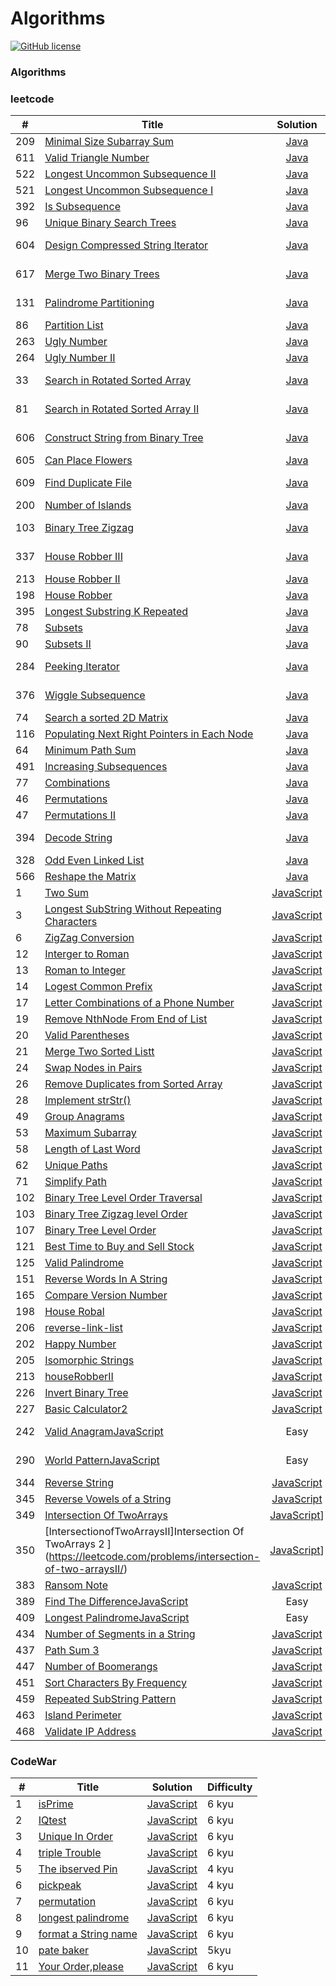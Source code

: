 # Algorithms
[![GitHub license](https://img.shields.io/github/license/mashape/apistatus.svg)](https://github.com/dnshi/Leetcode/blob/master/LICENSE.md)
###  Algorithms


### leetcode
| # | Title | Solution | Difficulty | Tag |
|---| ----- | :--------: | :----------: | :---: |
|209|[Minimal Size Subarray Sum](https://leetcode.com/problems/minimum-size-subarray-sum)|[Java](./leetcode/mimimum_size_subarray_sum_java.md)|Medium|Two Pointers|
|611|[Valid Triangle Number](https://leetcode.com/problems/valid-triangle-number)|[Java](./leetcode/611_valid_triangle_number_java.md)|Medium|Two Pointers|
|522|[Longest Uncommon Subsequence II](https://leetcode.com/problems/longest-uncommon-subsequence-ii)|[Java](./leetcode/522_longest_uncommon_subsequence_ii_java.md)|Medium|String|
|521|[Longest Uncommon Subsequence I](https://leetcode.com/problems/longest-uncommon-subsequence-i/#/description)|[Java](./leetcode/521_longest_uncommon_subsequence_i_java.md)|Easy|String| 
|392|[Is Subsequence](https://leetcode.com/problems/is-subsequence)|[Java](./leetcode/392_is_subsequence_java.md)|Medium|String|
|96|[Unique Binary Search Trees](https://leetcode.com/problems/unique-binary-search-trees)|[Java](./leetcode/96_unique_binary_search_trees_java.md)|Medium|D & Q, BST|
|604|[Design Compressed String Iterator](https://leetcode.com/problems/design-compressed-string-iterator)|[Java](./leetcode/604_design_compressed_string_iterator_java.md)|Easy|Design, Iterator|
|617|[Merge Two Binary Trees](https://leetcode.com/problems/merge-two-binary-trees)|[Java](./leetcode/617_merge_two_binary_trees_java.md)|Easy|Traversal, Binary Tree|
|131|[Palindrome Partitioning](https://leetcode.com/problems/palindrome-partitioning)|[Java](./leetcode/131_palindrome_partitioning_java.md)|Medium|Backtracking, Palindrome|
|86|[Partition List](https://leetcode.com/problems/partition-list)|[Java](./leetcode/86_partition_list_java.md)|Medium|ListNode|
|263|[Ugly Number](https://leetcode.com/problems/ugly-number)|[Java](./leetcode/263_ugly_number_java.md)|Easy|Number|    
|264|[Ugly Number II](https://leetcode.com/problems/ugly-number-ii)|[Java](./leetcode/264_ugly_number_II_java.md)|Medium|Number|
|33|[Search in Rotated Sorted Array](https://leetcode.com/problems/search-in-rotated-sorted-array)|[Java](./leetcode/search_in_rotated_sorted_array_java.md)|Medium|Binary Search|
|81|[Search in Rotated Sorted Array II](https://leetcode.com/problems/search-in-rotated-sorted-array-ii)|[Java](./leetcode/81_search_in_rotated_sorted_array_II_java.md)|Medium|Binary Search|
|606|[Construct String from Binary Tree](https://leetcode.com/problems/construct-string-from-binary-tree)|[Java](./leetcode/606_construct_string_from_binary_tree_java.md)|Easy|Binary Tree, String| 
|605|[Can Place Flowers](https://leetcode.com/problems/can-place-flowers)|[Java](./leetcode/605_can_place_flowers_java.md)|Easy|Array|Duplicates|
|609|[Find Duplicate File](https://leetcode.com/problems/find-duplicate-file-in-system)|[Java](./leetcode/609_find_duplicate_file_in_system_java.md)|Medium|HashTable, String|
|200|[Number of Islands](https://leetcode.com/problems/number-of-islands)|[Java](./leetcode/200_number_of_islands_java.md)|Medium|DFS|
|103|[Binary Tree Zigzag](https://leetcode.com/problems/binary-tree-zigzag-level-order-traversal)|[Java](./leetcode/103_binary_tree_zigzag_traversal_order_java.md)|Medium|Binary Tree, Traversal|
|337|[House Robber III](https://leetcode.com/problems/house-robber-iii)|[Java](./leetcode/337_house_robber_III_java.md)|Medium|Robber, Binary Tree|
|213|[House Robber II](https://leetcode.com/problems/house-robber-ii)|[Java](./leetcode/213_house_robber_II_java.md)|Medium|Circular Rob|
|198|[House Robber](https://leetcode.com/problems/house-robber)|[Java](./leetcode/198_house_robber_java.md)|Easy|DP, Robber|
|395|[Longest Substring K Repeated](https://leetcode.com/problems/longest-substring-with-at-least-k-repeating-characters)|[Java](./leetcode/395_longest_substring_with_at_least_k_repeating_characters_java.md)|Medium|D & Q|
|78|[Subsets](https://leetcode.com/problems/subsets)|[Java](./leetcode/78_subsets_java.md)|Medium|Backtracking|
|90|[Subsets II](https://leetcode.com/problems/subsets-ii)|[Java](./leetcode/90_subsets_II_java.md)|Medium|Backtracking|
|284|[Peeking Iterator](https://leetcode.com/problems/peeking-iterator)|[Java](./leetcode/284_peeking_iterator_java.md)|Medium|Design, Iterator|
|376|[Wiggle Subsequence](https://leetcode.com/problems/wiggle-subsequence)|[Java](./leetcode/376_wiggle_subsequence_java.md)|Medium|Array, Subsequence|
|74|[Search a sorted 2D Matrix](https://leetcode.com/problems/search-a-2d-matrix)|[Java](./leetcode/74_seach_a_2d_matrix_java.md)|Medium|Matrix, Array|
|116|[Populating Next Right Pointers in Each Node](https://leetcode.com/problems/populating-next-right-pointers-in-each-node)|[Java](./leetcode/116_populating_next_right_pointers_in_each_node_java.md)|Medium|DFS|
|64|[Minimum Path Sum](https://leetcode.com/problems/minimum-path-sum/)|[Java](./leetcode/64_minimum_path_sum_java.md)|Medium|DP|
|491|[Increasing Subsequences](https://leetcode.com/problems/increasing-subsequences)|[Java](./leetcode/491_increasing_subsequeces_java.md)|Medium|Backtracking|
|77|[Combinations](https://leetcode.com/problems/combinations)|[Java](./leetcode/46_permutations_java.md)|Medium|Backtracking|
|46|[Permutations](https://leetcode.com/problems/permutations)|[Java](./leetcode/46_permutations_java.md)|Medium|Backtracking|
|47|[Permutations II](https://leetcode.com/problems/permutations-ii)|[Java](./leetcode/47_permutations_II_java.md)|Medium|Backtracking|
|394|[Decode String](https://leetcode.com/problems/decode-string)|[Java](./leetcode/394_decode_string_medium.md)|Medium|Stack, StringBuilder| 
|328|[Odd Even Linked List](https://leetcode.com/problems/odd-even-linked-list)|[Java](./leetcode/328_odd_even_linked_list_leetcode.md)|Medium|ListNode|
|566|[Reshape the Matrix](https://leetcode.com/problems/reshape-the-matrix)|[Java](./leetcode/easy_556_reshape_the_matrix.md)|Easy|Matrix|
|1|[Two Sum](https://leetcode.com/problems/two-sum/)| [JavaScript](./leetcode/twoSum-leetcode.js)|Easy|
|3|[Longest SubString Without Repeating Characters](https://leetcode.com/problems/longest-subString-without-repeating-characters/?tab=Description)|[JavaScript](./leetcode/3-longestSubStringWithoutRepeatingCharacters-leetcode.md)|Medium||Hash String|
|6|[ZigZag Conversion](https://leetcode.com/problems/zigzag-conversion/)| [JavaScript](./leetcode/06-zig-zag-leetcode.js)|Easy|
|12|[Interger to Roman](https://leetcode.com/problems/integer-to-roman/)|[JavaScript](./leetcode/12-IntegerToRoman-leetcode.md)|Easy|String|
|13|[Roman to Integer](https://leetcode.com/problems/roman-to-integer/)| [JavaScript](./leetcode/13-RomanToInteger.js)|Easy|
|14|[Logest Common Prefix](https://leetcode.com/problems/longest-common-prefix/) | [JavaScript](./leetcode/14-loogestCommonPrefix-leetcode.js)|Easy|
|17|[Letter Combinations of a Phone Number](https://leetcode.com/problems/letter-combinations-of-a-phone-number/)|[JavaScript](/leetcode/17-letterCombinationsOfAPhoneNumber-leetcode.md)|Medium|String|
|19|[Remove NthNode From End of List](https://leetcode.com/problems/remove-nth-node-from-end-of-list)| [JavaScript](./leetcode/19-RemoveNthNodeFromEndofList-leetcode.js)|Easy|
|20|[Valid Parentheses](https://leetcode.com/problems/valid-parentheses/) |[JavaScript](./leetcode/20-validParentheses-leetcode.js)|Easy|
|21|[Merge Two Sorted Listt](https://leetcode.com/problems/merge-two-sorted-lists/)| [JavaScript](./leetcode/21-mergeTwoSortedLists-leetcode.js)|Easy|
|24|[Swap Nodes in Pairs](https://leetcode.com/problems/swap-nodes-in-pairs/)|[JavaScript](./leetcode/24-swapNodesInPairs-leetcode.js)|Easy|
|26|[Remove Duplicates from Sorted Array](https://leetcode.com/problems/remove-duplicates-from-sorted-array/)|[JavaScript](./leetcode/26-removeDuplicatesFromSortedArray-leetcode.js)|Easy|
|28|[Implement strStr()](https://leetcode.com/problems/implement-strstr/)|[JavaScript](./leetcode/28-implementStrstr()-leetcode.js)|Easy|
|49|[Group Anagrams](https://leetcode.com/problems/anagrams/?tab=Description)|[JavaScript](./leetcode/49-groupAnagrams-leetcode.js)|Easy||Hash Table|
|53|[Maximum Subarray](https://leetcode.com/problems/maximum-subarray/)|[JavaScript](./leetcode/53-maximumSubarray-leetcode.md)|Easy||DP|
|58|[Length of Last Word](https://leetcode.com/problems/length-of-last-word/)|[JavaScript](./leetcode/58-lengthOfLastWord-leetcode.js)|Easy|
|62|[Unique Paths](https://leetcode.com/problems/unique-paths/?tab=Description)|[JavaScript](./leetcode/62-uniquePaths-leetcode.md)|Medium|DP|
|71|[Simplify Path](https://leetcode.com/problems/simplify-path/?tab=Description)|[JavaScript](./leetcode/771-simplifyPath-leetcode.md)|Medium|String|
|102|[Binary Tree Level Order Traversal](https://leetcode.com/problems/binary-tree-level-order-traversal/)| [JavaScript](./leetcode/102-Binary-Tree-Level-Order-Traversal-leetcode.js)|Easy|
|103|[Binary Tree Zigzag level Order](https://leetcode.com/problems/binary-tree-zigzag-level-order-traversal/)| [JavaScript](./leetcode/103-Binary-tree-Zigzag-Level-Order-Traversal.js)|Easy|
|107|[Binary Tree Level Order](https://leetcode.com/problems/binary-tree-level-order-traversal-ii/)| [JavaScript](./leetcode/107-Binary-Tree-Level-Order-Traversal-leetcode.js)|Easy|
|121|[Best Time to Buy and Sell Stock](https://leetcode.com/problems/best-time-to-buy-and-sell-stock/?tab=Description)|[JavaScript](./leetcode/121-bestTimeToBuyAndSellStock-leetcode.md)|Easy|DP|
|125|[Valid Palindrome](https://leetcode.com/problems/valid-palindrome/)|[JavaScript](./leetcode/125-validPalindrome-leetcode.md)|Easy|String|
|151|[Reverse Words In A String](https://leetcode.com/problems/reverse-words-in-a-String/)|[JavaScript](./leetcode/151-reverseWordsInAString-leetcode.md)|Medium|String|
|165|[Compare Version Number](https://leetcode.com/problems/compare-version-numbers/)|[JavaScript](./leetcode/165-compareVersionNumbers-leetocode.md)|Easy|String|
|198|[House Robal](https://leetcode.com/problems/house-robber/?tab=Description)|[JavaScript](./leetcode/198-houseRobber-leetcode.md)|Easy|DP|
|206|[reverse-link-list](https://leetcode.com/problems/reverse-linked-list/) | [JavaScript](./leetcode/reverse-link-list-leetcode.js)|Easy|
|202|[Happy Number](https://leetcode.com/problems/happy-number/)| [JavaScript](./leetcode/happy-numbers-leetcode.js)|Easy|
|205|[Isomorphic Strings](https://leetcode.com/problems/isomorphic-strings/)|[JavaScript](./leetcode/205-IsomorphicStrings-leetcode.md)|Easy|Hash Table|
|213|[houseRobberII](https://leetcode.com/problems/house-robber/?tab=Description)|[JavaScript](./leetcode/213-houseRobberII-leetcode.js)|Easy|DP|
|226|[ Invert Binary Tree](https://leetcode.com/problems/invert-binary-tree/)| [JavaScript](./leetcode/inverBinaryTree-leetcode.js)|Easy|
|227|[Basic Calculator2](https://leetcode.com/problems/basic-calculator-ii/)|[JavaScript](./leetcode/227-basicCalculator2-leetcode.js)|Medium||
|242|[Valid Anagram](https://leetcode.com/problems/valid-anagram/?tab=Description)[JavaScript](./leetcode/242-ValidAnagram-leetcode.md)|Easy|Hash Table|
|290|[World Pattern](https://leetcode.com/problems/word-pattern/)[JavaScript](./leetcode/290-WorldPattern-leetcode.md)|Easy|Hash Table|
|344|[ Reverse String](https://leetcode.com/problems/reverse-String/)|[JavaScript](./leetcode/344-reverseString-leetcode.md)|Easy| String|
|345|[Reverse Vowels of a String ](https://leetcode.com/problems/reverse-vowels-of-a-String/)|[JavaScript](./leetcpde/345-reverseVowelsOfAString-leetcode.md)|Easy||String|
|349|[Intersection Of TwoArrays](https://leetcode.com/problems/intersection-of-two-arrays/)|[JavaScript](./leetcode/349-IntersectionOfTwoArrays-leetcode.md)]|Easy|
|350|[IntersectionofTwoArraysII]Intersection Of TwoArrays 2 ](https://leetcode.com/problems/intersection-of-two-arraysII/)|[JavaScript](./leetcode/350-IntersectionofTwoArraysII-leetcode.md)]|Easy|
|383|[Ransom Note](https://leetcode.com/problems/ransom-note/)|[JavaScript](./leetcode/383-ransomeNote-leetcode.md)|Easy|
|389|[Find The Difference](https://leetcode.com/problems/find-the-difference)[JavaScript](./leetcode/389-findTheDifference-leetcode)|Easy|
|409|[Longest Palindrome]()[JavaScript](./409-longestPalindromeleetcode-leetcode.md)|Easy|
|434|[Number of Segments in a String](https://leetcode.com/problems/number-of-segments-in-a-String/)|[JavaScript](./leetcode/434-numberOfSegmentsInAString-leetcode.md)|Easy|
|437|[ Path Sum 3](https://leetcode.com/problems/path-sum-iii/)| [JavaScript](./leetcode/437-PathSumIII-leetcode.js)|Easy|
|447|[ Number of Boomerangs](https://leetcode.com/problems/number-of-boomerangs/?tab=Description)|[JavaScript](./leetcode/numberofBoomerangs.md)|Easy|HashTable|
|451|[Sort Characters By Frequency](https://leetcode.com/problems/sort-characters-by-frequency/)|[JavaScript](./leetcode/451-Sort-Characters-leetcode.js)|Easy|
|459|[Repeated SubString Pattern](https://leetcode.com/problems/repeated-subString-pattern/)|[JavaScript](./leetcode/459-repeatdSubStringPattern-leetcode.md)|Easy|String|
|463|[Island Perimeter](https://leetcode.com/problems/island-perimeter/)|[JavaScript](./leetcode/463-IslandPerimeter-leetcode.md)|Easy|String|
|468|[Validate IP Address](https://leetcode.com/problems/validate-ip-address/)|[JavaScript](./leetcode/468-validateIpAddress-leetcode.md)|Medium|String|

### CodeWar

| # | Title | Solution | Difficulty |
|---| ----- | -------- | ---------- |
|1|[isPrime](https://www.codewars.com/kata/5262119038c0985a5b00029f)| [JavaScript](./codewar/isPrime-codewar.js)|6 kyu|
|2|[IQtest](https://www.codewars.com/kata/552c028c030765286c00007d)| [JavaScript](./codewar/IQtest-codewar.js)|6 kyu|
|3|[Unique In Order](https://www.codewars.com/kata/54e6533c92449cc251001667) | [JavaScript](./codewar/uniqueInOrder-codewar.js)| 6 kyu|
|4|[triple Trouble](https://www.codewars.com/kata/55d5434f269c0c3f1b000058) | [JavaScript](./codewar/triple-trouble-codewar.js)| 6 kyu|
|5|[The ibserved Pin](https://www.codewars.com/kata/5263c6999e0f40dee200059d) | [JavaScript](./codewar/theObservedPin-codewar.js)| 4 kyu|
|6|[pickpeak](https://www.codewars.com/kata/5279f6fe5ab7f447890006a7) | [JavaScript](./codewar/pickpeak-codewar.js)| 4 kyu|
|7|[permutation](https://www.codewars.com/kata/55d5434f269c0c3f1b000058) | [JavaScript](./codewar/permutation-codewar.js)| 6 kyu|
|8|[longest palindrome ](https://www.codewars.com/kata/55d5434f269c0c3f1b000058) | [JavaScript](./codewar/longest_palindrome-codewar.js)| 6 kyu|
|9|[format a String name ](https://www.codewars.com/kata/53368a47e38700bd8300030d) | [JavaScript](./codewar/format_a_StringName-codewar.js)| 6 kyu|
|10|[pate baker ](https://www.codewars.com/kata/525c65e51bf619685c000059) | [JavaScript](./codewar/pate_baker-coderwar.js)| 5kyu|
|11|[Your Order,please ](https://www.codewars.com/kata/55c45be3b2079eccff00010f) | [JavaScript](./codewar/yourOrder-codewar.js)| 6 kyu|
